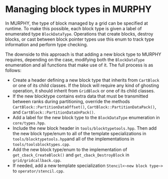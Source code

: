 # Managing block types in MURPHY
In MURPHY, the type of block managed by a grid can be specified at runtime. To make this possible, 
each block type is given a label of enumerated type `BlockDataType`. Operations that create blocks, destroy blocks, or cast between block pointer types use this enum to track type information and perform type checking.

The downside to this approach is that adding a new block type to MURPHY requires, depending on the case, modifying both the `BlockDataType` enumeration and all functions that make use of it. The full process is as follows:
 - Create a header defining a new block type that inherits from `CartBlock` or one of its child classes. If the block will require any kind of ghosting operation, it should inherit from `GridBlock` or one of its child classes.
 - If the new blocktype contains extra data that must be transmitted between ranks during partitioning, override the methods `CartBlock::PartitionDataOffset()`, `CartBlock::PartitionDataPack()`, and `CartBlock::PartitionDataUnPack()`. 
 - Add a label for the new block type to the `BlockDataType` enumeration in `core/types.hpp`.
 - Include the new block header in `tools/blocktypetools.hpp`. Then add the new block type/enum to all of the template specializations in `tools/blocktypetools.hpp`and all of the implementations in `tools/toolsblocktypes.cpp`.
 - Add the new block type/enum to the implementation of `get_cback_CreateBlock()` and `get_cback_DestroyBlock` in `grid/gridcallback.cpp`.
 - If needed, add a new template specialization `Stencil<~new block type~>` to `operator/stencil.cpp`.
